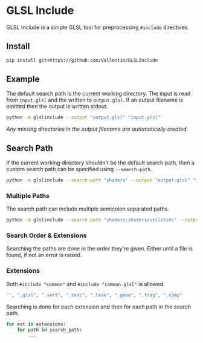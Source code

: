 
# GLSL Include

GLSL Include is a simple GLSL tool for preprocessing `#include` directives.


## Install

```bash
pip install git+https://github.com/Vallentin/GLSLInclude
```


## Example

The default search path is the current working directory.
The input is read from `input.glsl` and the written to `output.glsl`.
If an output filename is omitted then the output is written stdout.

```bash
python -m glslinclude --output "output.glsl" "input.glsl"
```

*Any missing directories in the output filename are automatically created.*


## Search Path

If the current working directory shouldn't be the default search path, then a custom search path can be specified using `--search-path`.

```bash
python -m glslinclude --search-path "shaders" --output "output.glsl" "input.glsl"
```


### Multiple Paths

The search path can include multiple semicolon separated paths.

```bash
python -m glslinclude --search-path "shaders;shaders/utilities" --output "output.glsl" "input.glsl"
```


### Search Order & Extensions

Searching the paths are done in the order they're given. Either until a file is found, if not an error is raised.


### Extensions

Both `#include "common"` and  `#include "common.glsl"` is allowed.

```python
"", ".glsl", ".vert", ".tesc", ".tese", ".geom", ".frag", ".comp"
```

Searching is done for each extension and then for each path in the search path.

```python
for ext in extensions:
    for path in search_path:
        ...
```
